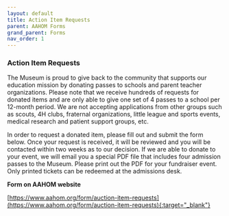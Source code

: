 ```yaml
---
layout: default
title: Action Item Requests
parent: AAHOM Forms
grand_parent: Forms
nav_order: 1
---
```


### Action Item Requests


The Museum is proud to give back to the community that supports our education mission by 
donating passes to schools and parent teacher organizations.  Please note that we 
receive hundreds of requests for donated items and are only able to give one set of 
4 passes to a school per 12-month period.  We are not accepting applications from 
other groups such as scouts, 4H clubs, fraternal organizations, little league and 
sports events, medical research and patient support groups, etc. 

In order to request a donated item, please fill out and submit the form below. 
Once your request is received, it will be reviewed and you will be contacted within 
two weeks as to our decision. If we are able to donate to your event, we will email 
you a special PDF file that includes four admission passes to the Museum. Please 
print out the PDF for your fundraiser event. Only printed tickets can be redeemed 
at the admissions desk.

**Form on AAHOM website**

[https://www.aahom.org/form/auction-item-requests](https://www.aahom.org/form/auction-item-requests){:target="_blank"}